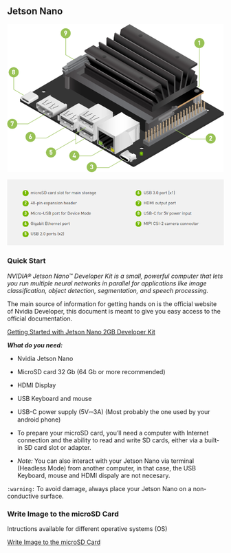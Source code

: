## Jetson Nano

![Jetson Nano](./assets/jetson.png "Jetson Nano")

![Legend](./assets/legend.png "Jetson Nano ports")


### Quick Start

_NVIDIA® Jetson Nano™ Developer Kit is a small, powerful computer that lets you run multiple neural networks in parallel for applications like image classification, object detection, segmentation, and speech processing._

The main source of information for getting hands on is the official website of Nvidia Developer, this document is meant to give you easy access to the official documentation.

[Getting Started with Jetson Nano 2GB Developer Kit
](https://developer.nvidia.com/embedded/learn/get-started-jetson-nano-2gb-devkit)

***What do you need:***

- Nvidia Jetson Nano
- MicroSD card 32 Gb (64 Gb or more recommended)
- HDMI Display
- USB Keyboard and mouse
- USB-C power supply (5V⎓3A) (Most probably the one used by your android phone)

- To prepare your microSD card, you’ll need a computer with Internet connection and the ability to read and write SD cards, either via a built-in SD card slot or adapter.

- *Note:* You can also interact with your Jetson Nano via terminal (Headless Mode) from another computer, in that case, the USB Keyboard, mouse and HDMI dispaly are not necesary.

`:warning:` To avoid damage, always place your Jetson Nano on a non-conductive surface.

### Write Image to the microSD Card

Intructions available for different operative systems (OS)

[Write Image to the microSD Card](https://developer.nvidia.com/embedded/learn/get-started-jetson-nano-2gb-devkit#prepare)



